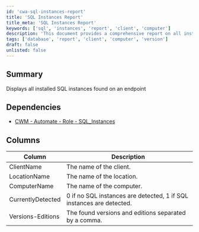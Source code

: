 ```yaml
---
id: 'cwa-sql-instances-report'
title: 'SQL Instances Report'
title_meta: 'SQL Instances Report'
keywords: ['sql', 'instances', 'report', 'client', 'computer']
description: 'This document provides a comprehensive report on all installed SQL instances found on an endpoint, detailing client names, location names, computer names, detection status, and the versions and editions of SQL instances detected.'
tags: ['database', 'report', 'client', 'computer', 'version']
draft: false
unlisted: false
---
```

## Summary

Displays all installed SQL instances found on an endpoint

## Dependencies

- [CWM - Automate - Role - SQL_Instances](https://proval.itglue.com/DOC-5078775-12325244)

## Columns

| Column               | Description                                                                 |
|---------------------|-----------------------------------------------------------------------------|
| ClientName          | The name of the client.                                                    |
| LocationName        | The name of the location.                                                  |
| ComputerName        | The name of the computer.                                                  |
| CurrentlyDetected    | 0 if no SQL instances are detected, 1 if SQL instances are detected.       |
| Versions-Editions   | The found versions and editions separated by a comma.                      |



